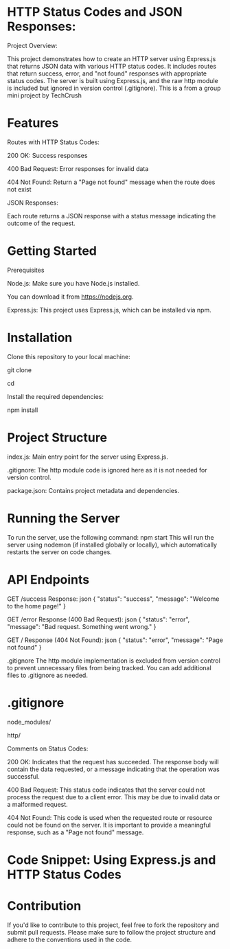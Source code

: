 # HTTP Status Codes and JSON Responses:

Project Overview:

This project demonstrates how to create an HTTP server using Express.js that returns JSON data with various HTTP status codes. It includes routes that return success, error, and "not found" responses with appropriate status codes. The server is built using Express.js, and the raw http module is included but ignored in version control (.gitignore).
This is a from a group mini project by TechCrush

# Features

Routes with HTTP Status Codes:

200 OK: Success responses

400 Bad Request: Error responses for invalid data

404 Not Found: Return a "Page not found" message when the route does not exist

JSON Responses:

Each route returns a JSON response with a status message indicating the outcome of the request.

# Getting Started

Prerequisites

Node.js: Make sure you have Node.js installed. 

You can download it from https://nodejs.org.

Express.js: This project uses Express.js, which can be installed via npm.

# Installation

Clone this repository to your local machine:

git clone <repository-url>

cd <project-folder>

Install the required dependencies:

npm install

# Project Structure

index.js: Main entry point for the server using Express.js.

.gitignore: The http module code is ignored here as it is not needed for version control.

package.json: Contains project metadata and dependencies.

# Running the Server
To run the server, use the following command:
npm start
This will run the server using nodemon (if installed globally or locally), which automatically restarts the server on code changes.

# API Endpoints
GET /success
Response:
json
{ "status": "success", "message": "Welcome to the home page!" }

GET /error
Response (400 Bad Request):
json
{ "status": "error", "message": "Bad request. Something went wrong." }

GET /
Response (404 Not Found):
json
{ "status": "error", "message": "Page not found" }

.gitignore
The http module implementation is excluded from version control to prevent unnecessary files from being tracked. You can add additional files to .gitignore as needed.

# .gitignore
node_modules/

http/

Comments on Status Codes:

200 OK: Indicates that the request has succeeded. 
The response body will contain the data requested, or a message indicating that the operation was successful.

400 Bad Request: This status code indicates that the server could not process the request due to a client error. 
This may be due to invalid data or a malformed request.

404 Not Found: This code is used when the requested route or resource could not be found on the server.
It is important to provide a meaningful response, such as a "Page not found" message.

# Code Snippet: Using Express.js and HTTP Status Codes

# Contribution
If you'd like to contribute to this project, feel free to fork the repository and submit pull requests. Please make sure to follow the project structure and adhere to the conventions used in the code.
